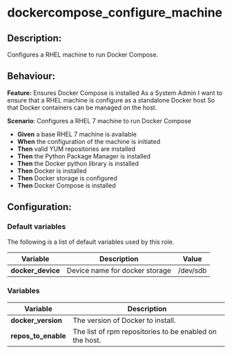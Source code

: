 # dockercompose_configure_machine

## Description:

Configures a RHEL machine to run Docker Compose.

## Behaviour:

**Feature:** Ensures Docker Compose is installed
As a System Admin
I want to ensure that a RHEL machine is configure as a standalone Docker host
So that Docker containers can be managed on the host.

**Scenario**: Configures a RHEL 7 machine to run Docker Compose
- **Given** a base RHEL 7 machine is available
- **When** the configuration of the machine is initiated
- **Then** valid YUM repositories are installed
- **Then** the Python Package Manager is installed
- **Then** the Docker python library is installed
- **Then** Docker is installed
- **Then** Docker storage is configured
- **Then** Docker Compose is installed

## Configuration:

### Default variables

The following is a list of default variables used by this role.

| Variable  | Description  | Value  |
|---|---|---|
| **docker_device** | Device name for docker storage | /dev/sdb |

### Variables
| Variable  | Description  |
|---|---|
| **docker_version** | The version of Docker to install. |
| **repos_to_enable** | The list of rpm repositories to be enabled on the host. |
